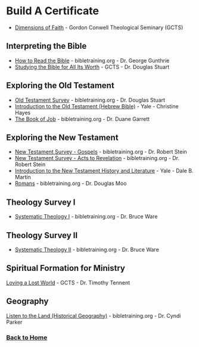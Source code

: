# Build A Certificate

* [Dimensions of Faith](https://www.gordonconwell.edu/dimensions-of-the-faith/) - Gordon Conwell Theological Seminary (GCTS)

## Interpreting the Bible
* [How to Read the Bible](https://www.biblicaltraining.org/read-bible/george-guthrie) - bibletraining.org - Dr. George Gunthrie
* [Studying the Bible for All Its Worth](https://www.gordonconwell.edu/dimensions-of-the-faith/#biblical-interpretation) - GCTS - Dr. Douglas Stuart

## Exploring the Old Testament
* [Old Testament Survey](https://www.biblicaltraining.org/old-testament-survey/douglas-stuart?page=1) - bibletraining.org - Dr. Douglas Stuart
* [Introduction to the Old Testament (Hebrew Bible)](https://oyc.yale.edu/NODE/241) - Yale - Christine Hayes
* [The Book of Job](https://www.biblicaltraining.org/book-of-job/duane-garrett) - bibletraining.org - Dr. Duane Garrett

## Exploring the New Testament
* [New Testament Survey - Gospels](https://www.biblicaltraining.org/new-testament-survey-1/robert-stein) - bibletraining.org - Dr. Robert Stein
* [New Testament Survey - Acts to Revelation](https://www.biblicaltraining.org/new-testament-survey-2/robert-stein) - bibletraining.org - Dr. Robert Stein
* [Introduction to the New Testament History and Literature](https://oyc.yale.edu/NODE/246) - Yale - Dale B. Martin
* [Romans](https://www.biblicaltraining.org/romans/douglas_moo) - bibletraining.org - Dr. Douglas Moo

## Theology Survey I
* [Systematic Theology I](https://www.biblicaltraining.org/systematic-theology-1/bruce-ware) - bibletraining.org - Dr. Bruce Ware

## Theology Survey II
* [Systematic Theology II](https://www.biblicaltraining.org/systematic-theology-2/bruce-ware) - bibletraining.org - Dr. Bruce Ware

## Spiritual Formation for Ministry
[Loving a Lost World](https://www.gordonconwell.edu/dimensions-of-the-faith/#world-missions) - GCTS - Dr. Timothy Tennent

## Geography
[Listen to the Land (Historical Geography)](https://www.biblicaltraining.org/listen-land/cyndi-parker) - bibletraining.org - Dr. Cyndi Parker

### [Back to Home](README.md)
